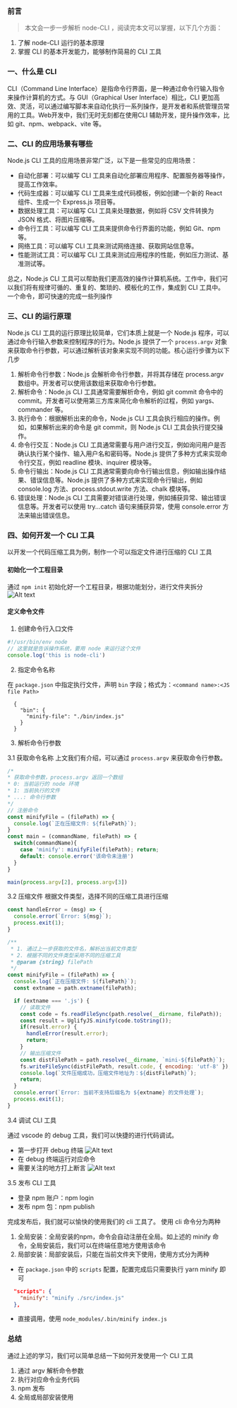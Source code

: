 ### 前言
> 本文会一步一步解析 node-CLI ，阅读完本文可以掌握，以下几个方面：
1. 了解 node-CLI 运行的基本原理
2. 掌握 CLI 的基本开发能力，能够制作简易的 CLI 工具

### 一、什么是 CLI

CLI（Command Line Interface）是指命令行界面，是一种通过命令行输入指令来操作计算机的方式。与 GUI（Graphical User Interface）相比，CLI 更加高效、灵活，可以通过编写脚本来自动化执行一系列操作，是开发者和系统管理员常用的工具。Web开发中，我们无时无刻都在使用CLI 辅助开发，提升操作效率，比如 git、npm、webpack、vite 等。

### 二、CLI 的应用场景有哪些
Node.js CLI 工具的应用场景非常广泛，以下是一些常见的应用场景：
- 自动化部署：可以编写 CLI 工具来自动化部署应用程序、配置服务器等操作，提高工作效率。
- 代码生成器：可以编写 CLI 工具来生成代码模板，例如创建一个新的 React 组件、生成一个 Express.js 项目等。
- 数据处理工具：可以编写 CLI 工具来处理数据，例如将 CSV 文件转换为 JSON 格式、将图片压缩等。
- 命令行工具：可以编写 CLI 工具来提供命令行界面的功能，例如 Git、npm 等。
- 网络工具：可以编写 CLI 工具来测试网络连接、获取网站信息等。
- 性能测试工具：可以编写 CLI 工具来测试应用程序的性能，例如压力测试、基准测试等。

总之，Node.js CLI 工具可以帮助我们更高效的操作计算机系统。工作中，我们可以我们将有规律可循的、重复的、繁琐的、模板化的工作，集成到 CLI 工具中。一个命令，即可快速的完成一些列操作

### 三、CLI 的运行原理
Node.js CLI 工具的运行原理比较简单，它们本质上就是一个 Node.js 程序，可以通过命令行输入参数来控制程序的行为。Node.js 提供了一个 `process.argv` 对象来获取命令行参数，可以通过解析该对象来实现不同的功能。核心运行步骤为以下几步
1. 解析命令行参数：Node.js 会解析命令行参数，并将其存储在 process.argv 数组中。开发者可以使用该数组来获取命令行参数。
2. 解析命令：Node.js CLI 工具通常需要解析命令，例如 git commit 命令中的 commit。开发者可以使用第三方库来简化命令解析的过程，例如 yargs、commander 等。
3. 执行命令：根据解析出来的命令，Node.js CLI 工具会执行相应的操作。例如，如果解析出来的命令是 git commit，则 Node.js CLI 工具会执行提交操作。
4. 命令行交互：Node.js CLI 工具通常需要与用户进行交互，例如询问用户是否确认执行某个操作、输入用户名和密码等。Node.js 提供了多种方式来实现命令行交互，例如 readline 模块、inquirer 模块等。
5. 命令行输出：Node.js CLI 工具通常需要向命令行输出信息，例如输出操作结果、错误信息等。Node.js 提供了多种方式来实现命令行输出，例如 console.log 方法、process.stdout.write 方法、chalk 模块等。
6. 错误处理：Node.js CLI 工具需要对错误进行处理，例如捕获异常、输出错误信息等。开发者可以使用 try...catch 语句来捕获异常，使用 console.error 方法来输出错误信息。

### 四、如何开发一个 CLI 工具
以开发一个代码压缩工具为例，制作一个可以指定文件进行压缩的 CLI 工具
#### 初始化一个工程目录
通过 `npm init` 初始化好一个工程目录，根据功能划分，进行文件夹拆分
![Alt text](image.png)

#### 定义命令文件
1. 创建命令行入口文件
  ```javaScript
  #!/usr/bin/env node
  // 这里就是告诉操作系统，要用 node 来运行这个文件
  console.log('this is node-cli')
  ```
2. 指定命令名称

  在 `package.json` 中指定执行文件，声明 `bin` 字段；格式为：`<command name>:<JS file Path>`
  ```
    {
      "bin": {
        "minify-file": "./bin/index.js"
      }
    }
  ```
3. 解析命令行参数

3.1 获取命令名称
上文我们有介绍，可以通过 `process.argv` 来获取命令行参数。
```javaScript
/*
* 获取命令参数，process.argv 返回一个数组
* 0: 当前运行的 node 环境
* 1: 当前执行的文件
* ...: 命令行参数
*/
// 注册命令
const minifyFile = (filePath) => {
  console.log(`正在压缩文件: ${filePath}`);
}
const main = (commandName, filePath) => {
  switch(commandName){
    case 'minify': minifyFile(filePath); return;
    default: console.error('该命令未注册')
  }
}

main(process.argv[2], process.argv[3])
```

3.2 压缩文件
根据文件类型，选择不同的压缩工具进行压缩
```javaScript
const handleError = (msg) => {
  console.error(`Error: ${msg}`);
  process.exit(1);
}

/**
 * 1. 通过上一步获取的文件名，解析出当前文件类型
 * 2. 根据不同的文件类型采用不同的压缩工具
 * @param {string} filePath
 */
const minifyFile = (filePath) => {
  console.log(`正在压缩文件: ${filePath}`);
  const extname = path.extname(filePath);

  if (extname === '.js') {
    // 读取文件
    const code = fs.readFileSync(path.resolve(__dirname, filePath));
    const result = UglifyJS.minify(code.toString());
    if(result.error) {
      handleError(result.error);
      return;
    }
    // 输出压缩文件
    const distFilePath = path.resolve(__dirname, `mini-${filePath}`);
    fs.writeFileSync(distFilePath, result.code, { encoding: 'utf-8' });
    console.log(`文件压缩成功，压缩文件地址为：${distFilePath}`);
    return;
  }
  console.error(`Error: 当前不支持后缀名为 ${extname} 的文件处理`);
  process.exit(1);
}
```

3.4 调试 CLI 工具

通过 vscode 的 debug 工具，我们可以快捷的进行代码调试。
- 第一步打开 debug 终端
![Alt text](image-1.png)
- 在 debug 终端运行对应命令
- 需要关注的地方打上断言
![Alt text](image-2.png)

3.5 发布 CLI 工具

- 登录 npm 账户：npm login
- 发布 npm 包：npm publish

完成发布后，我们就可以愉快的使用我们的 cli 工具了。
使用 cli 命令分为两种
1. 全局安装：全局安装的npm，命令会自动注册在全局。如上述的 minify 命令，全局安装后，我们可以在终端任意地方使用该命令
2. 局部安装：局部安装后，只能在当前文件夹下使用，使用方式分为两种
- 在 `package.json` 中的 `scripts` 配置，配置完成后只需要执行 yarn minify 即可
``` json
  "scripts": {
    "minify": "minify ./src/index.js"
  },
```
- 直接调用，使用 `node_modules/.bin/minify index.js`


### 总结
通过上述的学习，我们可以简单总结一下如何开发使用一个 CLI 工具
1. 通过 argv 解析命令参数
2. 执行对应命令业务代码
3. npm 发布
4. 全局或局部安装使用


